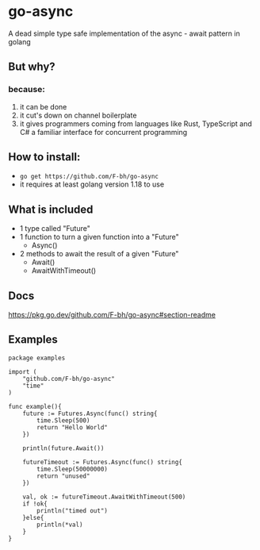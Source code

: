 # go-async
A dead simple type safe implementation of the async - await pattern in golang

## But why?
### because:
1. it can be done
2. it cut's down on channel boilerplate 
3. it gives programmers coming from languages like Rust, TypeScript and C# a familiar interface for concurrent programming

## How to install:
- `go get https://github.com/F-bh/go-async`
- it requires at least golang version 1.18 to use 

## What is included
- 1 type called "Future"
- 1 function to turn a given function into a "Future"
   - Async()
- 2 methods to await the result of a given "Future"
    - Await()
    - AwaitWithTimeout()

## Docs
https://pkg.go.dev/github.com/F-bh/go-async#section-readme

## Examples
```
package examples

import (
	"github.com/F-bh/go-async"
	"time"
)

func example(){
	future := Futures.Async(func() string{
		time.Sleep(500)
		return "Hello World"
	})

	println(future.Await())

	futureTimeout := Futures.Async(func() string{
		time.Sleep(50000000)
		return "unused"
	})

	val, ok := futureTimeout.AwaitWithTimeout(500)
	if !ok{
		println("timed out")
	}else{
		println(*val)
	}
}
```
